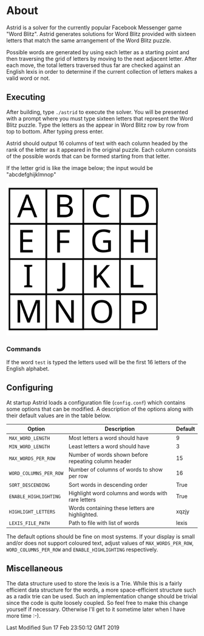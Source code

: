 # About
Astrid is a solver for the currently popular Facebook Messenger game "Word
Blitz". Astrid generates solutions for Word Blitz provided with sixteen
letters that match the same arrangement of the Word Blitz puzzle.

Possible words are generated by using each letter as a starting point and then
traversing the grid of letters by moving to the next adjacent letter. After
each move, the total letters traversed thus far are checked against an English
lexis in order to determine if the current collection of letters makes a valid
word or not.

## Executing
After building, type `./astrid` to execute the solver. You will be presented
with a prompt where you must type sixteen letters that represent the Word Blitz
puzzle. Type the letters as the appear in Word Blitz row by row from top to
bottom. After typing press enter.

Astrid should output 16 columns of text with each column headed by the rank
of the letter as it appeared in the original puzzle. Each column consists of
the possible words that can be formed starting from that letter.

If the letter grid is like the image below; the input would be
"abcdefghijklmnop"

<img src="./images/letter_grid.svg" alt="Letter Grid" width="400" height="400"/>

### Commands
If the word `test` is typed the letters used will be the first 16 letters of
the English alphabet.

## Configuring
At startup Astrid loads a configuration file (`config.conf`) which contains
some options that can be modified. A description of the options along with
their default values are in the table below.

Option                |                       Description                           | Default
----------------------|-------------------------------------------------------------|---------
`MAX_WORD_LENGTH`     |  Most letters a word should have                            | 9                        
`MIN_WORD_LENGTH`     |  Least letters a word should have                           | 3
`MAX_WORDS_PER_ROW`   |  Number of words shown before repeating column header       | 15  
`WORD_COLUMNS_PER_ROW`|  Number of columns of words to show per row                 | 16
`SORT_DESCENDING`     |  Sort words in descending order                             | True
`ENABLE_HIGHLIGHTING` |  Highlight word columns and words with rare letters         | True
`HIGHLIGHT_LETTERS`   |  Words containing these letters are highlighted.            | xqzjy
`LEXIS_FILE_PATH`     |  Path to file with list of words                            | lexis


The default options should be fine on most systems. If your display is small
and/or does not support coloured text, adjust values of `MAX_WORDS_PER_ROW`,
`WORD_COLUMNS_PER_ROW` and `ENABLE_HIGHLIGHTING` respectively.

## Miscellaneous  
The data structure used to store the lexis is a Trie. While this is a fairly
efficient data structure for the words, a more space-efficient structure such
as a radix trie can be used.  Such an implementation change should be trivial
since the code is quite loosely coupled. So feel free to make this change
yourself if necessary. Otherwise I'll get to it sometime later when I have more
time :-). 

Last Modified Sun 17 Feb 23:50:12 GMT 2019
